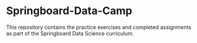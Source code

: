 # Springboard-Data-Camp
This repository contains the practice exercises and completed assignments as part of the Springboard Data Science curriculum.
